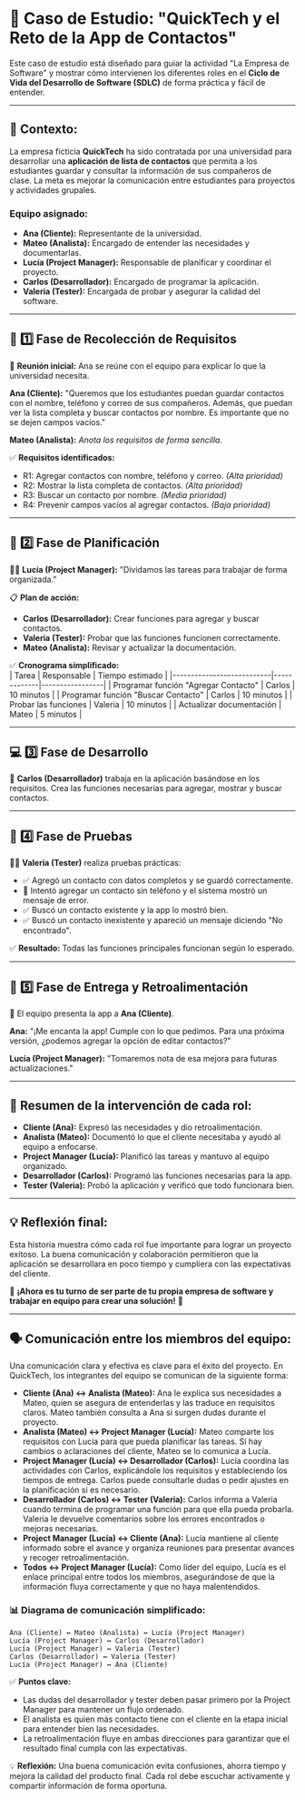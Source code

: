 # 📖 **Caso de Estudio: "QuickTech y el Reto de la App de Contactos"**

Este caso de estudio está diseñado para guiar la actividad "La Empresa de Software" y mostrar cómo intervienen los diferentes roles en el **Ciclo de Vida del Desarrollo de Software (SDLC)** de forma práctica y fácil de entender.

---

## 🏢 **Contexto:**  
La empresa ficticia **QuickTech** ha sido contratada por una universidad para desarrollar una **aplicación de lista de contactos** que permita a los estudiantes guardar y consultar la información de sus compañeros de clase. La meta es mejorar la comunicación entre estudiantes para proyectos y actividades grupales.

### **Equipo asignado:**  
- **Ana (Cliente):** Representante de la universidad.
- **Mateo (Analista):** Encargado de entender las necesidades y documentarlas.
- **Lucía (Project Manager):** Responsable de planificar y coordinar el proyecto.
- **Carlos (Desarrollador):** Encargado de programar la aplicación.
- **Valeria (Tester):** Encargada de probar y asegurar la calidad del software.

---

## 📝 **1️⃣ Fase de Recolección de Requisitos**  
🔔 **Reunión inicial:** Ana se reúne con el equipo para explicar lo que la universidad necesita.

**Ana (Cliente):** "Queremos que los estudiantes puedan guardar contactos con el nombre, teléfono y correo de sus compañeros. Además, que puedan ver la lista completa y buscar contactos por nombre. Es importante que no se dejen campos vacíos."

**Mateo (Analista):** *Anota los requisitos de forma sencilla.*

✅ **Requisitos identificados:**  
- R1: Agregar contactos con nombre, teléfono y correo. *(Alta prioridad)*
- R2: Mostrar la lista completa de contactos. *(Alta prioridad)*
- R3: Buscar un contacto por nombre. *(Media prioridad)*
- R4: Prevenir campos vacíos al agregar contactos. *(Baja prioridad)*

---

## 📅 **2️⃣ Fase de Planificación**  
👩‍💼 **Lucía (Project Manager):** "Dividamos las tareas para trabajar de forma organizada."

📋 **Plan de acción:**  
- **Carlos (Desarrollador):** Crear funciones para agregar y buscar contactos.
- **Valeria (Tester):** Probar que las funciones funcionen correctamente.
- **Mateo (Analista):** Revisar y actualizar la documentación.

✅ **Cronograma simplificado:**  
| Tarea                     | Responsable | Tiempo estimado |
|---------------------------|-------------|-----------------|
| Programar función "Agregar Contacto" | Carlos      | 10 minutos      |
| Programar función "Buscar Contacto"  | Carlos      | 10 minutos      |
| Probar las funciones                  | Valeria     | 10 minutos      |
| Actualizar documentación              | Mateo       | 5 minutos       |

---

## 💻 **3️⃣ Fase de Desarrollo**  
🚀 **Carlos (Desarrollador)** trabaja en la aplicación basándose en los requisitos. Crea las funciones necesarias para agregar, mostrar y buscar contactos.

---

## 🧪 **4️⃣ Fase de Pruebas**  
🧑‍💻 **Valeria (Tester)** realiza pruebas prácticas:
- ✅ Agregó un contacto con datos completos y se guardó correctamente.
- 🚫 Intentó agregar un contacto sin teléfono y el sistema mostró un mensaje de error.
- ✅ Buscó un contacto existente y la app lo mostró bien.
- ✅ Buscó un contacto inexistente y apareció un mensaje diciendo "No encontrado".

✅ **Resultado:** Todas las funciones principales funcionan según lo esperado.

---

## 📢 **5️⃣ Fase de Entrega y Retroalimentación**  
📂 El equipo presenta la app a **Ana (Cliente)**.

**Ana:** "¡Me encanta la app! Cumple con lo que pedimos. Para una próxima versión, ¿podemos agregar la opción de editar contactos?"

**Lucía (Project Manager):** "Tomaremos nota de esa mejora para futuras actualizaciones."

---

## 🎯 **Resumen de la intervención de cada rol:**  
- **Cliente (Ana):** Expresó las necesidades y dio retroalimentación.
- **Analista (Mateo):** Documentó lo que el cliente necesitaba y ayudó al equipo a enfocarse.
- **Project Manager (Lucía):** Planificó las tareas y mantuvo al equipo organizado.
- **Desarrollador (Carlos):** Programó las funciones necesarias para la app.
- **Tester (Valeria):** Probó la aplicación y verificó que todo funcionara bien.

---

## 💡 **Reflexión final:**  
Esta historia muestra cómo cada rol fue importante para lograr un proyecto exitoso. La buena comunicación y colaboración permitieron que la aplicación se desarrollara en poco tiempo y cumpliera con las expectativas del cliente.

🚀 **¡Ahora es tu turno de ser parte de tu propia empresa de software y trabajar en equipo para crear una solución!** 🎯


---

## 🗣️ **Comunicación entre los miembros del equipo:**
Una comunicación clara y efectiva es clave para el éxito del proyecto. En QuickTech, los integrantes del equipo se comunican de la siguiente forma:

- **Cliente (Ana) ↔ Analista (Mateo):** Ana le explica sus necesidades a Mateo, quien se asegura de entenderlas y las traduce en requisitos claros. Mateo también consulta a Ana si surgen dudas durante el proyecto.
- **Analista (Mateo) ↔ Project Manager (Lucía):** Mateo comparte los requisitos con Lucía para que pueda planificar las tareas. Si hay cambios o aclaraciones del cliente, Mateo se lo comunica a Lucía.
- **Project Manager (Lucía) ↔ Desarrollador (Carlos):** Lucía coordina las actividades con Carlos, explicándole los requisitos y estableciendo los tiempos de entrega. Carlos puede consultarle dudas o pedir ajustes en la planificación si es necesario.
- **Desarrollador (Carlos) ↔ Tester (Valeria):** Carlos informa a Valeria cuando termina de programar una función para que ella pueda probarla. Valeria le devuelve comentarios sobre los errores encontrados o mejoras necesarias.
- **Project Manager (Lucía) ↔ Cliente (Ana):** Lucía mantiene al cliente informado sobre el avance y organiza reuniones para presentar avances y recoger retroalimentación.
- **Todos ↔ Project Manager (Lucía):** Como líder del equipo, Lucía es el enlace principal entre todos los miembros, asegurándose de que la información fluya correctamente y que no haya malentendidos.

### 📊 **Diagrama de comunicación simplificado:**
```
Ana (Cliente) ↔ Mateo (Analista) ↔ Lucía (Project Manager)
Lucía (Project Manager) ↔ Carlos (Desarrollador)
Lucía (Project Manager) ↔ Valeria (Tester)
Carlos (Desarrollador) ↔ Valeria (Tester)
Lucía (Project Manager) ↔ Ana (Cliente)
```

✅ **Puntos clave:**  
- Las dudas del desarrollador y tester deben pasar primero por la Project Manager para mantener un flujo ordenado.
- El analista es quien más contacto tiene con el cliente en la etapa inicial para entender bien las necesidades.
- La retroalimentación fluye en ambas direcciones para garantizar que el resultado final cumpla con las expectativas.

💡 **Reflexión:** Una buena comunicación evita confusiones, ahorra tiempo y mejora la calidad del producto final. Cada rol debe escuchar activamente y compartir información de forma oportuna.


